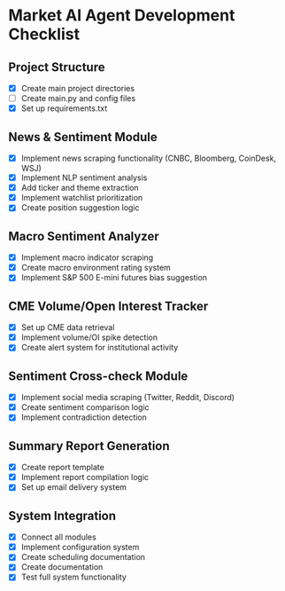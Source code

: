 # Market AI Agent Development Checklist

## Project Structure
- [x] Create main project directories
- [ ] Create main.py and config files
- [x] Set up requirements.txt

## News & Sentiment Module
- [x] Implement news scraping functionality (CNBC, Bloomberg, CoinDesk, WSJ)
- [x] Implement NLP sentiment analysis
- [x] Add ticker and theme extraction
- [x] Implement watchlist prioritization
- [x] Create position suggestion logic

## Macro Sentiment Analyzer
- [x] Implement macro indicator scraping
- [x] Create macro environment rating system
- [x] Implement S&P 500 E-mini futures bias suggestion

## CME Volume/Open Interest Tracker
- [x] Set up CME data retrieval
- [x] Implement volume/OI spike detection
- [x] Create alert system for institutional activity

## Sentiment Cross-check Module
- [x] Implement social media scraping (Twitter, Reddit, Discord)
- [x] Create sentiment comparison logic
- [x] Implement contradiction detection

## Summary Report Generation
- [x] Create report template
- [x] Implement report compilation logic
- [x] Set up email delivery system

## System Integration
- [x] Connect all modules
- [x] Implement configuration system
- [x] Create scheduling documentation
- [x] Create documentation
- [x] Test full system functionality
